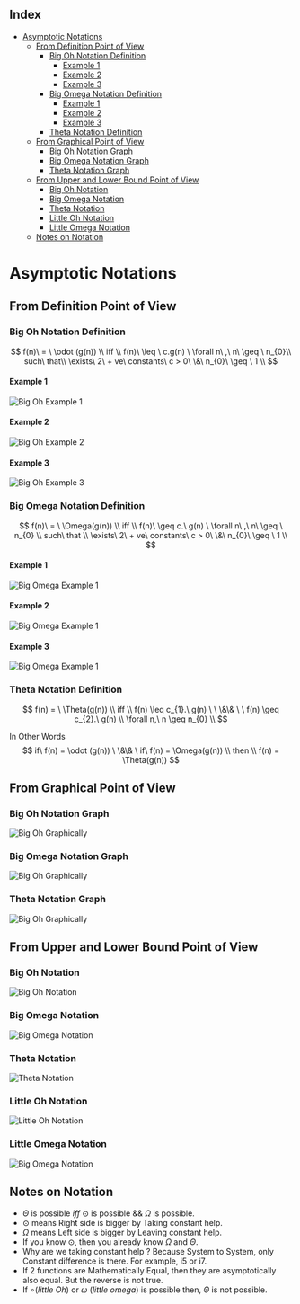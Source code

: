 ## Index
- [Asymptotic Notations](#asymptotic-notations)
    - [From Definition Point of View](#from-definition-point-of-view)
        - [Big Oh Notation Definition](#big-oh-notation-definition)
            - [Example 1](#example-1)
            - [Example 2](#example-2)
            - [Example 3](#example-3)
        - [Big Omega Notation Definition](#big-omega-notation-definition)
            - [Example 1](#example-1-1)
            - [Example 2](#example-2-1)
            - [Example 3](#example-3-1)
        - [Theta Notation Definition](#theta-notation-definition)
    - [From Graphical Point of View](#from-graphical-point-of-view)
        - [Big Oh Notation Graph](#big-oh-notation-graph)
        - [Big Omega Notation Graph](#big-omega-notation-graph)
        - [Theta Notation Graph](#theta-notation-graph)
    - [From Upper and Lower Bound Point of View](#from-upper-and-lower-bound-point-of-view)
        - [Big Oh Notation](#big-oh-notation)
        - [Big Omega Notation](#big-omega-notation)
        - [Theta Notation](#theta-notation)
        - [Little Oh Notation](#little-oh-notation)
        - [Little Omega Notation](#little-omega-notation)
    - [Notes on Notation](#notes-on-notation)

# Asymptotic Notations

## From Definition Point of View

### Big Oh Notation Definition

$$
f(n)\  = \  \odot (g(n)) \\
iff \\
f(n)\  \leq \ c.g(n) \ \forall n\ ,\ n\  \geq \ n_{0}\\
such\ that\\
\exists\ 2\  + ve\ constants\ c > 0\ \&\ n_{0}\  \geq \ 1 \\
$$


#### Example 1
![Big Oh Example 1](./images/Big%20Oh%20Example%201.jpg)

#### Example 2
![Big Oh Example 2](./images/Big%20Oh%20Example%202.jpg)

#### Example 3
![Big Oh Example 3](./images/Big%20Oh%20Example%203.jpg)

### Big Omega Notation Definition

$$
f(n)\  = \ \Omega(g(n)) \\
iff \\
f(n)\  \geq c.\ g(n) \ \forall n\ ,\ n\  \geq \ n_{0} \\
such\ that \\
\exists\ 2\  + ve\ constants\ c > 0\ \&\ n_{0}\  \geq \ 1 \\
$$

#### Example 1
![Big Omega Example 1](./images/Omega%20Example%201.jpg)

#### Example 2
![Big Omega Example 1](./images/Omega%20Example%202.jpg)

#### Example 3
![Big Omega Example 1](./images/Omega%20Example%203.jpg)

### Theta Notation Definition 
$$
f(n) = \ \Theta(g(n)) \\
iff \\
f(n) \leq c_{1}.\ g(n) \ \ \&\& \ \ f(n) \geq c_{2}.\ g(n) \\
\forall n,\ n \geq n_{0} \\
$$

In Other Words
$$
if\ f(n) = \odot (g(n)) \ \&\& \ if\ f(n) = \Omega(g(n)) \\
then \\
f(n) = \Theta(g(n))
$$

## From Graphical Point of View

### Big Oh Notation Graph
![Big Oh Graphically](./images/Big%20Oh%20Graphical%20Representation.jpg)

### Big Omega Notation Graph
![Big Oh Graphically](./images/Omega%20Graphical%20Representation.jpg)

### Theta Notation Graph
![Big Oh Graphically](./images/Theta%20Graphical%20Representation.jpg)

## From Upper and Lower Bound Point of View

### Big Oh Notation
![Big Oh Notation](./images/Big%20Oh%20Notation.jpg)

### Big Omega Notation
![Big Omega Notation](./images/Omega%20Notation.jpg)

### Theta Notation
![Theta Notation](./images/Theta%20Notation.jpg)

### Little Oh Notation
![Little Oh Notation](./images/Little%20Oh%20Notation.jpg)

### Little Omega Notation
![Big Omega Notation](./images/Little%20Omega%20Notation.jpg)

## Notes on Notation

- $\Theta$ is possible $iff$ $\odot$ is possible $\&\&$  $\Omega$ is possible.
- $\odot$ means Right side is bigger by Taking constant help.
- $\Omega$ means Left side is bigger by Leaving constant help.
- If you know $\odot$, then you already know $\Omega$ and $\Theta$.
- Why are we taking constant help ? Because System to System, only Constant difference is there. For example, i5 or i7.
- If 2 functions are Mathematically Equal, then they are asymptotically also equal. But the reverse is not true.
- If $\circ (little\ Oh)$ or $\omega\ (little\ omega)$ is possible then, $\Theta$ is not possible.